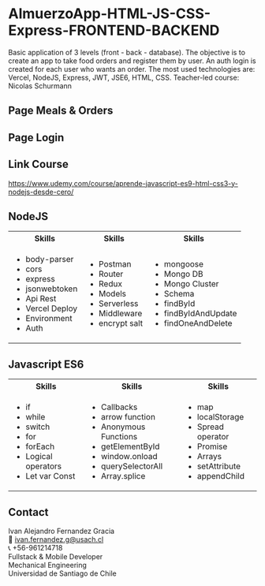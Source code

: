 # AlmuerzoApp-HTML-JS-CSS-Express-FRONTEND-BACKEND
Basic application of 3 levels (front - back - database). The objective is to create an app to take food orders and register them by user. An auth login is created for each user who wants an order. The most used technologies are: Vercel, NodeJS, Express, JWT, JSE6, HTML, CSS.
Teacher-led course: Nicolas Schurmann

## Page Meals & Orders

## Page Login

## Link Course
https://www.udemy.com/course/aprende-javascript-es9-html-css3-y-nodejs-desde-cero/ 

<!-- Tech -->
## NodeJS
<table>
  <tbody>
    <tr>
      <th align="center">Skills</th>
      <th align="center">Skills</th>      
      <th align="center">Skills</th>      
    </tr>
        <td>
        <ul>
          <li>body-parser</li>
          <li>cors</li>
          <li>express</li>
          <li>jsonwebtoken</li>
          <li>Api Rest</li>
          <li>Vercel Deploy</li>
          <li>Environment</li>
          <li>Auth</li>
        </ul>
      </td>    
        <td>
        <ul>
          <li>Postman</li>
          <li>Router</li>
          <li>Redux</li>
          <li>Models</li>
          <li>Serverless</li>
          <li>Middleware</li>
          <li>encrypt salt</li>
        </ul>
      </td>
        <td>
        <ul>
          <li>mongoose</li>
          <li>Mongo DB</li>
          <li>Mongo Cluster</li>
          <li>Schema</li>
          <li>findById</li>
          <li>findByIdAndUpdate</li>
          <li>findOneAndDelete</li>
        </ul>
      </td>
  </tbody>
</table>

## Javascript ES6
<table>
  <tbody>
    <tr>
      <th align="center">Skills</th>
      <th align="center">Skills</th>      
      <th align="center">Skills</th>      
    </tr>
        <td>
        <ul>
          <li>if</li>
          <li>while</li>
          <li>switch</li>
          <li>for</li>
          <li>forEach</li>
          <li>Logical operators</li>
          <li>Let var Const</li>
        </ul>
      </td>    
        <td>
        <ul>
          <li>Callbacks</li>
          <li>arrow function</li>
          <li>Anonymous Functions</li>
          <li>getElementById</li>
          <li>window.onload</li>
          <li>querySelectorAll</li>
          <li>Array.splice</li>
        </ul>
      </td>
        <td>
        <ul>
          <li>map</li>
          <li>localStorage</li>
          <li>Spread operator</li>
          <li>Promise</li>
          <li>Arrays</li>
          <li>setAttribute</li>
          <li>appendChild</li>
        </ul>
      </td>
  </tbody>
</table>


<!-- CONTACT -->
## Contact
Ivan Alejandro Fernandez Gracia  
:email: ivan.fernandez.g@usach.cl  
:telephone_receiver: +56-961214718  
Fullstack & Mobile Developer  
Mechanical Engineering  
Universidad de Santiago de Chile
